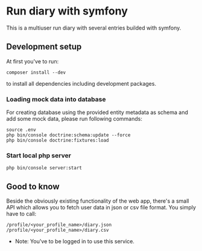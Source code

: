 # Run diary with symfony

This is a multiuser run diary with several entries builded with symfony.

## Development setup 
At first you've to run: 
```
composer install --dev
```
to install all dependencies including development packages.

### Loading mock data into database
For creating database using the provided entity metadata as schema and add some mock data, please run following commands: 
```
source .env
php bin/console doctrine:schema:update --force
php bin/console doctrine:fixtures:load  
```

### Start local php server
```
php bin/console server:start
```
## Good to know
Beside the obviously existing functionality of the web app, there's a small API which allows you to fetch user data in json or csv file format.
You simply have to call:
```
/profile/<your_profile_name>/diary.json
/profile/<your_profile_name>/diary.csv
```
- Note: You've to be logged in to use this service.
